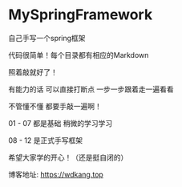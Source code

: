 # MySpringFramework
自己手写一个spring框架



代码很简单！每个目录都有相应的Markdown

照着敲就好了！

有能力的话 可以直接打断点 一步一步跟着走一遍看看

不管懂不懂 都要手敲一遍啊！



01 - 07 都是基础 稍微的学习学习

08 - 12  是正式手写框架



希望大家学的开心！（还是挺自闭的）

博客地址: https://wdkang.top